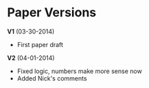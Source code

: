 # Paper Versions

**V1** (03-30-2014)
- First paper draft

**V2** (04-01-2014)
- Fixed logic, numbers make more sense now
- Added Nick's comments

